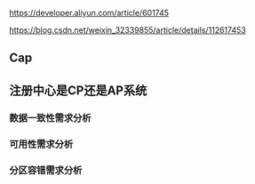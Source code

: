 https://developer.aliyun.com/article/601745

https://blog.csdn.net/weixin_32339855/article/details/112617453

## Cap

## 注册中心是CP还是AP系统

### 数据一致性需求分析



### 可用性需求分析

### 分区容错需求分析


